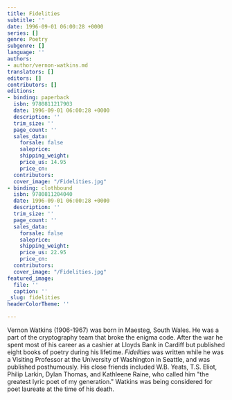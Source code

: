 ```yaml
---
title: Fidelities
subtitle: ''
date: 1996-09-01 06:00:28 +0000
series: []
genre: Poetry
subgenre: []
language: ''
authors:
- author/vernon-watkins.md
translators: []
editors: []
contributors: []
editions:
- binding: paperback
  isbn: 9780811217903
  date: 1996-09-01 06:00:28 +0000
  description: ''
  trim_size: ''
  page_count: ''
  sales_data:
    forsale: false
    saleprice: 
    shipping_weight: 
    price_us: 14.95
    price_cn: 
  contributors: 
  cover_image: "/Fidelities.jpg"
- binding: clothbound
  isbn: 9780811204040
  date: 1996-09-01 06:00:28 +0000
  description: ''
  trim_size: ''
  page_count: ''
  sales_data:
    forsale: false
    saleprice: 
    shipping_weight: 
    price_us: 22.95
    price_cn: 
  contributors: 
  cover_image: "/Fidelities.jpg"
featured_image:
  file: ''
  caption: ''
_slug: fidelities
headerColorTheme: ''

---
```

Vernon Watkins (1906-1967) was born in Maesteg, South Wales. He was a part of the cryptography team that broke the enigma code. After the war he spent most of his career as a cashier at Lloyds Bank in Cardiff but published eight books of poetry during his lifetime. _Fidelities_ was written while he was a Visiting Professor at the University of Washington in Seattle, and was published posthumously. His close friends included W.B. Yeats, T.S. Eliot, Philip Larkin, Dylan Thomas, and Kathleene Raine, who called him "the greatest lyric poet of my generation." Watkins was being considered for poet laureate at the time of his death.

